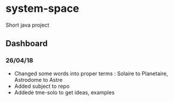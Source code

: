 # system-space
Short java project

## Dashboard

### 26/04/18
* Changed some words into proper terms :
Solaire to Planetaire, 
Astrodome to Astre
* Added subject to repo
* Addede tme-solo to get ideas, examples
